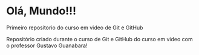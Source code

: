 # Olá, Mundo!!!
 Primeiro repositorio do curso em video de Git e GitHub

Repositório criado durante o curso de Git e GitHub do curso em video com o professor Gustavo Guanabara!
